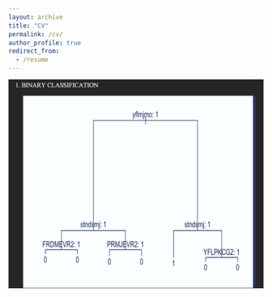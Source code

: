 ```yaml
---
layout: archive
title: "CV"
permalink: /cv/
author_profile: true
redirect_from:
  - /resume
---
```


<img width="591" alt="res" src="https://github.com/kewal97/kewal97.github.io/blob/master/images/Screenshot%202023-07-10%20at%202.03.14%20PM.png">

